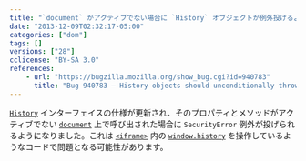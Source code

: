 ```yaml
---
title: "`document` がアクティブでない場合に `History` オブジェクトが例外投げるようになりました"
date: "2013-12-09T02:32:17-05:00"
categories: ["dom"]
tags: []
versions: ["28"]
cclicense: "BY-SA 3.0"
references:
    - url: "https://bugzilla.mozilla.org/show_bug.cgi?id=940783"
      title: "Bug 940783 – History objects should unconditionally throw if their inner is not current"
---
```

[`History`](https://developer.mozilla.org/docs/Web/API/History) インターフェイスの仕様が更新され、そのプロパティとメソッドがアクティブでない [`document`](https://developer.mozilla.org/docs/Web/API/document) 上で呼び出された場合に `SecurityError` 例外が投げられるようになりました。これは [`<iframe>`](https://developer.mozilla.org/docs/Web/HTML/Element/iframe) 内の [`window.history`](https://developer.mozilla.org/docs/Web/API/window.history) を操作しているようなコードで問題となる可能性があります。

